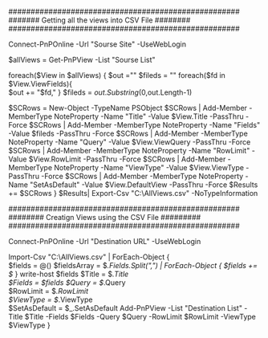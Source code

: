 ####################################################
####### Getting all the views into CSV File ########
####################################################


Connect-PnPOnline -Url "Sourse Site" -UseWebLogin

$allViews = Get-PnPView -List "Sourse List"
 
foreach($View in $allViews)
{ 
   $out =""
    $fileds = ""
   foreach($fd in $View.ViewFields){  
    $out += "$fd,"
    } 
    $fileds = $out.Substring(0,$out.Length-1)

   $SCRows = New-Object -TypeName PSObject
   $SCRows | Add-Member -MemberType NoteProperty -Name "Title" -Value $View.Title -PassThru -Force
   $SCRows | Add-Member -MemberType NoteProperty -Name "Fields" -Value $fileds -PassThru -Force
   $SCRows | Add-Member -MemberType NoteProperty -Name "Query" -Value $View.ViewQuery -PassThru -Force
   $SCRows | Add-Member -MemberType NoteProperty -Name "RowLimit" -Value $View.RowLimit -PassThru -Force
   $SCRows | Add-Member -MemberType NoteProperty -Name "ViewType" -Value $View.ViewType -PassThru -Force
   $SCRows | Add-Member -MemberType NoteProperty -Name "SetAsDefault" -Value $View.DefaultView -PassThru -Force
   $Results += $SCRows 
   }
$Results| Export-Csv "C:\AllViews.csv" -NoTypeInformation

####################################################
######## Creatign Views using the CSV File #########
####################################################

Connect-PnPOnline -Url "Destination URL" -UseWebLogin

 
Import-Csv "C:\AllViews.csv" | ForEach-Object {   
    $fields = @()
    $fieldsArray = $_.Fields.Split(",") | ForEach-Object {
    $fields += $_
    }
    write-host $fields
    $Title = $_.Title  
    $Fields = $fields
    $Query = $_.Query  
    $RowLimit = $_.RowLimit  
    $ViewType = $_.ViewType  
    $SetAsDefault = $_.SetAsDefault 
    Add-PnPView -List "Destination List" -Title $Title -Fields $Fields -Query $Query -RowLimit $RowLimit -ViewType $ViewType
}
